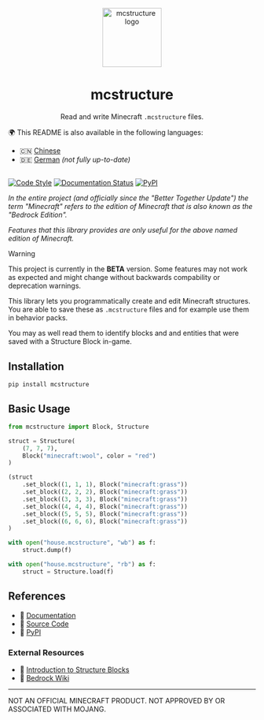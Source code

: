 <p align="center">
  <img
    src="https://raw.githubusercontent.com/phoenixr-codes/mcstructure/main/logo.png"
    width="120px"
    align="center" alt="mcstructure logo"
  />
  <h1 align="center">mcstructure</h1>
  <p align="center">
    Read and write Minecraft <code>.mcstructure</code> files.
  </p>
</p>

🌍 This README is also available in the following
languages:

* 🇨🇳 [Chinese](./README_CN.md)
* 🇩🇪 [German](./README_DE.md) *(not fully up-to-date)*


<!-- Not really accessible ♿️ but we get a prettier line
than the default "<hr/>" or "---" --> 
<h2></h2>

[![Code Style](https://img.shields.io/badge/code%20style-black-000000.svg?style=for-the-badge)](https://github.com/psf/black)
[![Documentation Status](https://readthedocs.org/projects/mcstructure/badge/?style=for-the-badge&version=latest)](https://mcstructure.readthedocs.io/en/latest/?badge=latest)
[![PyPI](https://img.shields.io/pypi/v/mcstructure?style=for-the-badge)](https://pypi.org/project/mcstructure)

_In the entire project (and officially since 
the "Better Together Update") the term
"Minecraft" refers to the edition of Minecraft
that is also known as the "Bedrock Edition"._

_Features that this library provides are only
useful for the above named edition of Minecraft._

> [!WARNING]
> This project is currently in the **BETA** version. Some
> features may not work as expected and might change without backwards compability or deprecation warnings.

<!-- start elevator-pitch -->

This library lets you programmatically create
and edit Minecraft structures. You are able to
save these as ``.mcstructure`` files and for
example use them in behavior packs.

You may as well read them to identify blocks and
and entities that were saved with a Structure
Block in-game.

<!-- end elevator-pitch -->

Installation
------------

```console
pip install mcstructure
```


Basic Usage
-----------

```python
from mcstructure import Block, Structure

struct = Structure(
    (7, 7, 7),
    Block("minecraft:wool", color = "red")
)

(struct
    .set_block((1, 1, 1), Block("minecraft:grass"))
    .set_block((2, 2, 2), Block("minecraft:grass"))
    .set_block((3, 3, 3), Block("minecraft:grass"))
    .set_block((4, 4, 4), Block("minecraft:grass"))
    .set_block((5, 5, 5), Block("minecraft:grass"))
    .set_block((6, 6, 6), Block("minecraft:grass"))
)

with open("house.mcstructure", "wb") as f:
    struct.dump(f)
```

```python
with open("house.mcstructure", "rb") as f:
    struct = Structure.load(f)
```


References
----------

* 📖 [Documentation](https://mcstructure.readthedocs.io/en/latest/)
* 📁 [Source Code](https://github.com/phoenixr-codes/mcstructure)
* 🐍 [PyPI](https://pypi.org/project/mcstructure/)

### External Resources

* 👋 [Introduction to Structure Blocks](https://learn.microsoft.com/en-us/minecraft/creator/documents/introductiontostructureblocks)
* 📖 [Bedrock Wiki](https://wiki.bedrock.dev/nbt/mcstructure.html#file-format)


--------------------------------------------

NOT AN OFFICIAL MINECRAFT PRODUCT.
NOT APPROVED BY OR ASSOCIATED WITH MOJANG.
